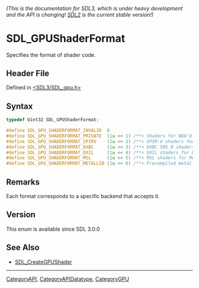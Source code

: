 ###### (This is the documentation for SDL3, which is under heavy development and the API is changing! [SDL2](https://wiki.libsdl.org/SDL2/) is the current stable version!)
# SDL_GPUShaderFormat

Specifies the format of shader code.

## Header File

Defined in [<SDL3/SDL_gpu.h>](https://github.com/libsdl-org/SDL/blob/main/include/SDL3/SDL_gpu.h)

## Syntax

```c
typedef Uint32 SDL_GPUShaderFormat;

#define SDL_GPU_SHADERFORMAT_INVALID  0
#define SDL_GPU_SHADERFORMAT_PRIVATE  (1u << 1) /**< Shaders for NDA'd platforms. */
#define SDL_GPU_SHADERFORMAT_SPIRV    (1u << 2) /**< SPIR-V shaders for Vulkan. */
#define SDL_GPU_SHADERFORMAT_DXBC     (1u << 3) /**< DXBC SM5_0 shaders for D3D11. */
#define SDL_GPU_SHADERFORMAT_DXIL     (1u << 4) /**< DXIL shaders for D3D12. */
#define SDL_GPU_SHADERFORMAT_MSL      (1u << 5) /**< MSL shaders for Metal. */
#define SDL_GPU_SHADERFORMAT_METALLIB (1u << 6) /**< Precompiled metallib shaders for Metal. */
```

## Remarks

Each format corresponds to a specific backend that accepts it.

## Version

This enum is available since SDL 3.0.0

## See Also

- [SDL_CreateGPUShader](SDL_CreateGPUShader)

----
[CategoryAPI](CategoryAPI), [CategoryAPIDatatype](CategoryAPIDatatype), [CategoryGPU](CategoryGPU)

